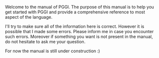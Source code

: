 Welcome to the manual of PGGI. The purpose of this manual is to help you get started with PGGI and provide a comprehensive reference to most aspect of the language.

I'll try to make sure all of the information here is correct. However it is possible that I made some errors. Please inform me in case you encounter such errors. Moreover if something you want is not present in the manual, do not hesitate to ask me your question.

For now the manual is still under construction :)
